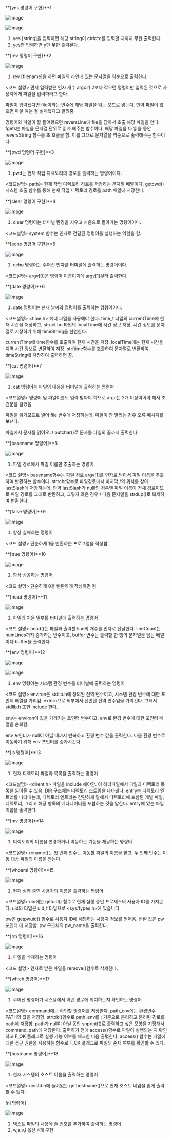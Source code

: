 **[yes 명령어 구현]**1

![image](https://github.com/qortpdms2/SysP/assets/128915671/6177a1e3-9daa-4790-8384-7aec09f4cf2c)

![image](https://github.com/qortpdms2/SysP/assets/128915671/51b6ec90-f582-4920-b28d-58add741cb27)

1. yes [string]을 입력하면 해당 string이 ctrlc^c를 입력할 때까지 무한 출력한다.
2. yes만 입력하면 y만 무한 출력된다.


**[rev 명령어 구현]**2

![image](https://github.com/qortpdms2/SysP/assets/128915671/9f356752-5c69-4583-8189-1b732bb1b297)
1. rev [filename]을 하면 파일의 라인에 있는 문자열을 역순으로 출력한다.

<코드 설명>
먼저 입력받은 인자 개수 argc가 2보다 작으면 명령어만 입력된 것으로 사용자에게
파일을 입력하라고 한다. 

파일이 입력됐다면 
file이라는 변수에 해당 파일을 읽는 모드로 넣는다.
만약 파일이 없으면 파일 여는 걸 실패했다고 알려줌

명령어와 파일이 잘 들어왔으면 reversLine에 file을 담아서 호출
해당 파일을 연다. fgets는 파일을 문자열 단위로 읽게 해주는 함수이다. 
해당 파일을 다 읽을 동안 reversString 함수를 또 호출을 함. 이름 그대로 문자열을 역순으로 출력해주는 함수이다. 

**[pwd 명령어 구현]**3

![image](https://github.com/qortpdms2/SysP/assets/128915671/11c4742b-5a74-4d31-b8c3-a9d36be02b82)
1. pwd는  현재 작업 디렉토리의 경로를 출력하는 명령어이다.

<코드설명>
path는 현재 작업 디렉토리 경로를 저장하는 문자열 배열이다.
getcwd() 시스템 호출 함수를 통해 현재 작업 디렉토리 경로를 path 배열에 저장한다. 

**[clear 명령어 구현]**4

![image](https://github.com/qortpdms2/SysP/assets/128915671/2f0c43dc-3e4e-450c-ab4f-658451e8c77c)
1. clear 명령어는 터미널 환경을 지우고 처음으로 돌아가는 명령어이다.

<코드설명>
system 함수는 인자로 전달된 명령어를 실행하는 역할을 함.

**[echo 명령어 구현]**5

![image](https://github.com/qortpdms2/SysP/assets/128915671/38612c87-3be3-46f1-abfe-17afe24fcc67)
1. echo 명령어는 주어진 인자를 터미널에 출력하는 명령어이다.

<코드설명>
argv[0]은 명령어 이름이기에 argv[1]부터 출력한다.

**[date 명령어]**6

![image](https://github.com/qortpdms2/SysP/assets/128915671/109ec2ad-dd93-4b48-9f4f-16f352ae95b5)
1. date 명령어는 현재 날짜와 명령어를 출력하는 명령어이다.

<코드설명>
<time.h> 헤더 파일을 사용해야 한다.
time_t 타입의 currentTime에 현재 시간을 저장하고, struct tm 타입의 localTime에 시간 정보 저장, 시간 정보를 문자열로 저장하기 위해 timeString을 선언한다.

currentTime에 time함수를 호출하여 현재 시간을 저장.
localTime에는 현재 시간을 지역 시간 정보로 변환하여 저장.
strftime함수를 호출하여 문자열로 변환하여 timeString에 저장하여 출력하면 끝.

**[cat 명령어]**7

![image](https://github.com/qortpdms2/SysP/assets/128915671/954ae75b-16d9-4306-a472-b3d7ef0c44f3)
1. cat 명령어는 파일의 내용을 터미널에 출력하는 명령어

<코드설명>
명령어 및 파일이름도 입력 받아야 하므로 argc는 2개 이상이어야 해서 조건문을 걸었음.

파일을 읽기모드로 열어 file 변수에 저장하는데, 파일이 안 열리는 경우 오류 메시지를 보낸다.

파일에서 문자를 읽어오고 putchar()로 문자를 파일의 끝까지 출력한다.

**[basename 명령어]**8

![image](https://github.com/qortpdms2/SysP/assets/128915671/f27ee17a-be2a-4bcf-a609-232daea4f893)
1. 파일 경로에서 파일 이름만 추출하는 명령어

<코드 설명>
basename함수는 파일 경로 argv[1]를 인자로 받아서 파일 이름을 추출하여 반환하는 함수이다.
strrchr함수로 파일경로에서 마지막 /의 위치를 찾아 lastSlash에 저장하는데, 만약 lastSlash가 nulll인 경우엔 파일 이름이 전체 경로이므로 파일 경로를 그대로 반환하고, 그렇지 않은 경우 / 다음 문자열을 strdup()로 복제하여 반환한다.

**[false 명령어]**9

![image](https://github.com/qortpdms2/SysP/assets/128915671/d34839e1-ed1d-4f6c-b915-ce0ad6f0746a)
1. 항상 실패하는 명령어

<코드 설명>
단순하게 1을 반환하는 프로그램을 작성함.

**[true 명령어]**10

![image](https://github.com/qortpdms2/SysP/assets/128915671/ae32cf16-2f9d-4bee-b2f5-420c83c283e9)
1. 항상 성공하는 명령어

<코드 설명>
단순하게 0을 반환하게 작성하면 됨.

**[head 명령어]**11

![image](https://github.com/qortpdms2/SysP/assets/128915671/24a70abb-c230-4a4d-bb2d-10855a10168c)
1. 파일의 처음 일부를 터미널에 출력하는 명령어

<코드 설명>
head()는 파일과 출력할 line의 개수를 인자로 전달한다.
lineCount는 numLines까지 증가하는 변수이고, buffer 변수는 출력할 한 행의 문자열을 담는 배열이다.buffer을 출력한다.

**[env 명령어]**12

![image](https://github.com/qortpdms2/SysP/assets/128915671/510230f8-6eea-4876-94c4-75d9dad59078)

![image](https://github.com/qortpdms2/SysP/assets/128915671/10a3b25d-9946-4c70-a039-dd74e64a83c6)
1. env 명령어는 시스템 환경 변수를 터미널에 출력하는 명령어

<코드 설명>
environ은 stdlib.h에 정의된 전역 변수이고, 시스템 환경 변수에 대한 포인터 배열을 가리킴. extern으로 외부에서 선언된 전역 변수임을 가리킨다. 그래서 stdlib.h 또한 include 한다.

env는 environ이 값을 가리키는 포인터 변수이고, env로 환경 변수에 대한 포인터 배열을 순회함.

env 포인터가 null이 아닐 때까지 반복하고 환경 변수 값을 출력한다.
다음 환경 변수로 이동하기 위해 env 포인터를 증가시킨다.

**[ls 명령어]**13

![image](https://github.com/qortpdms2/SysP/assets/128915671/ba556a0e-3dbc-49a1-bf4a-db97f7de467c)
1. 현재 디렉토리 파일과 목록을 출력하는 명령어

<코드설명>
<dirent.h> 파일을 include 해야함. 이 헤더파일에서 파일과 디렉토리 목록을 읽어올 수 있음.
DIR 구조체는 디렉토리 스트림을 나타낸다.
entry는 디렉토리 엔트리를 나타내는데, 디렉토리 엔트리는 간단하게 말해서 디렉토리에 포함된 개별 파일, 디렉토리, 그리고 해당 항목의 메타데이터를 포함하는 것을 말한다.
entry에 있는 파일 이름을 출력한다.

**[mv 명령어]**14

![image](https://github.com/qortpdms2/SysP/assets/128915671/7c437573-a65e-4e4e-b252-b3e049847d9d)
1. 디랙토리의 이름을 변경하거나 이동하는 기능을 제공하는 명령어

<코드설명>
rename()는 첫 번째 인수는 이동할 파일의 이름을 받고, 두 번째 인수는 이동 대상 파일의 이름을 받는다

**[whoami 명령어]**15

![image](https://github.com/qortpdms2/SysP/assets/128915671/4286d730-463e-4976-a614-63fd71dadd6d)
1. 현재 실행 중인 사용자의 이름을 출력하는 명령어

<코드설명>
uid에는 getuid() 함수로 현재 실행 중인 프로세스의 사용자 ID를 가져온다. uid의 타입은 uid_t 타입으로 <sys/types.h>에 있습니다.

pw은 getpwuid() 함수로 사용자 ID에 해당하는 사용자 정보를 얻어옴. 반환 값은 pw 포인터 에 저장함.
pw 구조체의 pw_name을 출력한다.

**[rm 명령어]**16

![image](https://github.com/qortpdms2/SysP/assets/128915671/322f013b-f2a3-4b67-94f3-69efb42a2e2d)
1. 파일을 삭제하는 명령어

<코드 설명>
인자로 받은 파일을 remove()함수로 삭제한다.

**[which 명령어]**17

![image](https://github.com/qortpdms2/SysP/assets/128915671/7b5ed6bf-d028-4ce9-afae-1f7bbce07d7f)
1. 주어진 명령어가 시스템에서 어떤 경로에 위치하는지 확인하는 명령어

<코드설명>
command에는 확인할 명령어를 저장한다.
path_env에는 환경변수 PATH의 값을 저장함.
strtok()함수로 path_env를 : 기준으로 분리하고 분리된 경로를 path에 저장함.
path가 null이 아닐 동안 snprintf()로 출력하고 싶은 모양을 지정해서 command_path에 저장한다. 출력하기 전에 access()함수로 파일이 실행되는 지 확인하고 F_OK 플래그로 실행 가능 여부를 체크한 다음 출렧한다. access() 함수는 파일에 대한 접근 권한을 사용하는 함수로 F_OK 플래그로 파일의 존재 여부를 확인할 수 있다. 

**[hostname 명령어]**18

![image](https://github.com/qortpdms2/SysP/assets/128915671/4dc96c34-a749-4375-ae5d-598883e5f67c)

1. 현재 시스템의 호스트 이름을  출력하는 명령어

<코드설명>
unistd.h에 들어있는 gethostname()으로 현재 호스트 네임을 쉽게 출력할 수 있다.


[nl 명령어]

![image](https://github.com/qortpdms2/SysP/assets/128915671/48124718-82b1-4e5e-813a-0bea710df5bf)

1. 텍스트 파일의 내용에 줄 번호를 추가하여 출력하는 명령어
2. w,s,v,i 옵션 4개 구현


